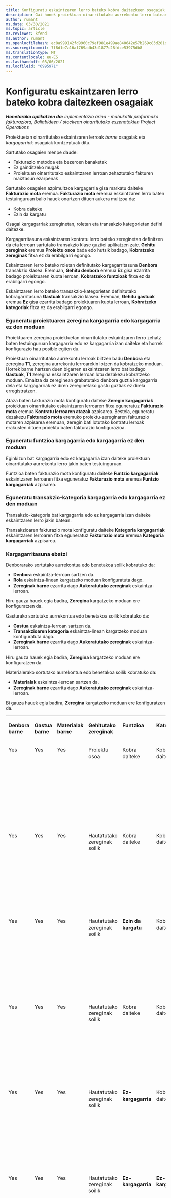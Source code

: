 ```yaml
---
title: Konfiguratu eskaintzaren lerro bateko kobra daitezkeen osagaiak
description: Gai honek proiektuan oinarritutako aurrekontu lerro batean kargagarriak eta kargagarriak ez diren osagaiak konfiguratzeari buruzko informazioa eskaintzen du.
author: rumant
ms.date: 03/30/2021
ms.topic: article
ms.reviewer: kfend
ms.author: rumant
ms.openlocfilehash: ec8a999142fd9960c79ef981e499ae840642e57b269c83d201d2db006179de09
ms.sourcegitcommit: 7f8d1e7a16af769adb43d1877c28fdce53975db8
ms.translationtype: MT
ms.contentlocale: eu-ES
ms.lasthandoff: 08/06/2021
ms.locfileid: "6995971"
---
```

# <a name="configure-the-chargeable-components-of-a-quote-line"></a>Konfiguratu eskaintzaren lerro bateko kobra daitezkeen osagaiak 

_**Honetarako aplikatzen da:** inplementazio arina - mahukatik proformako fakturaziora, Baliabideen / stockean oinarritutako eszenatokien Project Operations_

Proiektuetan oinarritutako eskaintzaren lerroak *barne* osagaiak eta *kargagarriak* osagaiak kontzeptuak ditu.

Sartutako osagaien menpe daude:

  - Fakturazio metodoa eta bezeroen banaketak
  - Ez gainditzeko mugak 
  - Proiektuan oinarritutako eskaintzaren lerroan zehaztutako fakturen maiztasun ezarpenak

Sartutako osagaien azpimultzoa kargagarria gisa markatu daiteke **Fakturazio mota** eremua. **Fakturazio mota** eremua eskaintzaren lerro baten testuinguruan balio hauek onartzen dituen aukera multzoa da:

  - Kobra daiteke
  - Ezin da kargatu

Osagai kargagarriak zereginetan, roletan eta transakzio kategorietan defini daitezke.

Kargagarritasuna eskaintzaren kontratu lerro bateko zereginetan definitzen da eta lerroan sartutako transakzio klase guztiei aplikatzen zaie. **Gehitu zereginak** eremua **Proiektu osoa** bada edo hutsik badago, **Kobratzeko zereginak** fitxa ez da erabilgarri egongo.

Eskaintzaren lerro bateko roletan definitutako kargagarritasuna **Denbora** transakzio klasea. Eremuan, **Gehitu denbora** eremua **Ez** gisa ezarrita badago proiektuaren kuota lerroan, **Kobratzeko funtzioak** fitxa ez da erabilgarri egongo.

Eskaintzaren lerro bateko transakzio-kategorietan definitutako kobragarritasuna **Gastuak** transakzio klasea. Eremuan, **Gehitu gastuak** eremua **Ez** gisa ezarrita badago proiektuaren kuota lerroan, **Kobratzeko kategoriak** fitxa ez da erabilgarri egongo.

### <a name="update-a-project-task-to-be-chargeable-or-non-chargeable"></a>Eguneratu proiektuaren zeregina kargagarria edo kargagarria ez den moduan

Proiektuaren zeregina proiektuetan oinarritutako eskaintzaren lerro zehatz baten testuinguruan kargagarria edo ez kargagarria izan daiteke eta horrek konfigurazio hau posible egiten du.

Proiektuan oinarritutako aurrekontu lerroak biltzen badu **Denbora** eta zeregina **T1**, zeregina aurrekontu lerroarekin lotzen da kobratzeko moduan. Horrek barne hartzen duen bigarren eskaintzaren lerro bat badago **Gastuak**, **T1** zeregina eskaintzaren lerroan lotu dezakezu kobratzeko moduan. Emaitza da zereginean grabatutako denbora guztia kargagarria dela eta kargagarriak ez diren zereginetako gastu guztiak ez direla erregistratzen.

Ataza baten fakturazio mota konfiguratu daiteke **Zeregin kargagarriak** proiektuan oinarritutako eskaintzaren lerroaren fitxa eguneratuz **Fakturazio mota** eremua **Kontratu lerroaren atazak** azpisarea. Bestela, eguneratu dezakezu **Fakturazio mota** eremuko proiektu-zereginaren fakturazio motaren azpisarea eremuan, zeregin bati lotutako kontratu lerroak erakusten dituen proiektu baten fakturazio konfigurazioa.

### <a name="update-a-role-to-be-chargeable-or-non-chargeable"></a>Eguneratu funtzioa kargagarria edo kargagarria ez den moduan

Eginkizun bat kargagarria edo ez kargagarria izan daiteke proiektuan oinarritutako aurrekontu lerro jakin baten testuinguruan.

Funtzioa baten fakturazio mota konfiguratu daiteke **Funtzio kargagarriak** eskaintzaren lerroaren fitxa eguneratuz **Fakturazio mota** eremua **Funtzio kargagarriak** azpisarea.

### <a name="update-a-transaction-category-to-be-chargeable-or-non-chargeable"></a>Eguneratu transakzio-kategoria kargagarria edo kargagarria ez den moduan

Transakzio-kategoria bat kargagarria edo ez kargagarria izan daiteke eskaintzaren lerro jakin batean.

Transakzioaren fakturazio mota konfiguratu daiteke **Kategoria kargagarriak** eskaintzaren lerroaren fitxa eguneratuz **Fakturazio mota** eremua **Kategoria kargagarriak** azpisarea.

### <a name="resolve-chargeability"></a>Kargagarritasuna ebatzi
Denborarako sortutako aurrekontua edo benetakoa soilik kobratuko da:

   - **Denbora** eskaintza-lerroan sartzen da.
   - **Rola** eskaintza-linean kargatzeko moduan konfiguratuta dago.
   - **Zereginak barne** ezarrita dago **Aukeratutako zereginak** eskaintza-lerroan. 

Hiru gauza hauek egia badira, **Zeregina** kargatzeko moduan ere konfiguratzen da. 

Gasturako sortutako aurrekontua edo benetakoa soilik kobratuko da: 

   - **Gastua** eskaintza-lerroan sartzen da.
   - **Transakzioaren kategoria** eskaintza-linean kargatzeko moduan konfiguratuta dago.
   - **Zereginak barne** ezarrita dago **Aukeratutako zereginak** eskaintza-lerroan.

Hiru gauza hauek egia badira, **Zeregina** kargatzeko moduan ere konfiguratzen da. 

Materialerako sortutako aurrekontua edo benetakoa soilik kobratuko da:

   - **Materialak** eskaintza-lerroan sartzen da.
   - **Zereginak barne** ezarrita dago **Aukeratutako zereginak** eskaintza-lerroan.

Bi gauza hauek egia badira, **Zeregina** kargatzeko moduan ere konfiguratzen da. 


<table border="0" cellspacing="0" cellpadding="0">
    <tbody>
        <tr>
            <td width="70" valign="top">
                <p>
                    <strong>Denbora barne</strong>
                </p>
            </td>
            <td width="78" valign="top">
                <p>
                    <strong>Gastua barne</strong>
                    <strong></strong>
                </p>
            </td>
            <td width="63" valign="top">
                <p>
                    <strong>Materialak barne</strong>
                    <strong></strong>
                </p>
            </td>
            <td width="75" valign="top">
                <p>
                    <strong>Gehitutako zereginak</strong>
                    <strong></strong>
                </p>
            </td>
            <td width="65" valign="top">
                <p>
                    <strong>Funtzioa</strong>
                    <strong></strong>
                </p>
            </td>
            <td width="70" valign="top">
                <p>
                    <strong>Kategoria</strong>
                    <strong></strong>
                </p>
            </td>
            <td width="65" valign="top">
                <p>
                    <strong>Ataza</strong>
                    <strong></strong>
                </p>
            </td>
            <td width="350" valign="top">
                <p>
                    <strong>Kargagarritasunaren eragina</strong>
                </p>
            </td>
        </tr>
        <tr>
            <td width="70" valign="top">
                <p>
Yes </p>
            </td>
            <td width="78" valign="top">
                <p>
Yes </p>
            </td>
            <td width="63" valign="top">
                <p>
Yes </p>
            </td>
            <td width="75" valign="top">
                <p>
Proiektu osoa </p>
            </td>
            <td width="65" valign="top">
                <p>
Kobra daiteke </p>
            </td>
            <td width="70" valign="top">
                <p>
Kobra daiteke </p>
            </td>
            <td width="65" valign="top">
                <p>
Ezin da ezarri </p>
            </td>
            <td width="350" valign="top">
                <p>
Fakturazioa denbora errealean: Kargagarria </p>
                <p>
Fakturazio mota benetako gastuan: Kargagarria </p>
                <p>
Fakturazio mota benetako materialean: Kargagarria </p>
            </td>
        </tr>
        <tr>
            <td width="70" valign="top">
                <p>
Yes </p>
            </td>
            <td width="78" valign="top">
                <p>
Yes </p>
            </td>
            <td width="63" valign="top">
                <p>
Yes </p>
            </td>
            <td width="75" valign="top">
                <p>
Hautatutako zereginak soilik </p>
            </td>
            <td width="65" valign="top">
                <p>
Kobra daiteke </p>
            </td>
            <td width="70" valign="top">
                <p>
Kobra daiteke </p>
            </td>
            <td width="65" valign="top">
                <p>
Kobra daiteke </p>
            </td>
            <td width="350" valign="top">
                <p>
Fakturazioa denbora errealean: Kargagarria </p>
                <p>
Fakturazio mota benetako gastuan: Kargagarria </p>
                <p>
Fakturazio mota benetako materialean: Kargagarria </p>
            </td>
        </tr>
        <tr>
            <td width="70" valign="top">
                <p>
Yes </p>
            </td>
            <td width="78" valign="top">
                <p>
Yes </p>
            </td>
            <td width="63" valign="top">
                <p>
Yes </p>
            </td>
            <td width="75" valign="top">
                <p>
Hautatutako zereginak soilik </p>
            </td>
            <td width="65" valign="top">
                <p>
                    <strong>Ezin da kargatu</strong>
                </p>
            </td>
            <td width="70" valign="top">
                <p>
Kobra daiteke </p>
            </td>
            <td width="65" valign="top">
                <p>
Kobra daiteke </p>
            </td>
            <td width="350" valign="top">
                <p>
Fakturazioa denbora errealean: <strong>Ez-kargagarria</strong>
                </p>
                <p>
Fakturazio mota benetako gastuan: Kargagarria </p>
                <p>
Fakturazio mota benetako materialean: Kargagarria </p>
            </td>
        </tr>
        <tr>
            <td width="70" valign="top">
                <p>
Yes </p>
            </td>
            <td width="78" valign="top">
                <p>
Yes </p>
            </td>
            <td width="63" valign="top">
                <p>
Yes </p>
            </td>
            <td width="75" valign="top">
                <p>
Hautatutako zereginak soilik </p>
            </td>
            <td width="65" valign="top">
                <p>
Kobra daiteke </p>
            </td>
            <td width="70" valign="top">
                <p>
Kobra daiteke </p>
            </td>
            <td width="65" valign="top">
                <p>
                    <strong>Ez-kargagarria</strong>
                </p>
            </td>
            <td width="350" valign="top">
                <p>
Fakturazioa denbora errealean: <strong>Ez-kargagarria</strong>
                </p>
                <p>
Fakturazio mota benetako gastuan: <strong>Ez-kargagarria</strong>
                </p>
                <p>
Fakturazio mota benetako materialean: <strong>Ez-kargagarria</strong>
                </p>
            </td>
        </tr>
        <tr>
            <td width="70" valign="top">
                <p>
Yes </p>
            </td>
            <td width="78" valign="top">
                <p>
Yes </p>
            </td>
            <td width="63" valign="top">
                <p>
Yes </p>
            </td>
            <td width="75" valign="top">
                <p>
Hautatutako zereginak soilik </p>
            </td>
            <td width="65" valign="top">
                <p>
                    <strong>Ez-kargagarria</strong>
                </p>
            </td>
            <td width="70" valign="top">
                <p>
Kobra daiteke </p>
            </td>
            <td width="65" valign="top">
                <p>
                    <strong>Ez-kargagarria</strong>
                </p>
            </td>
            <td width="350" valign="top">
                <p>
Fakturazioa denbora errealean: <strong>Ez-kargagarria</strong>
                </p>
                <p>
Fakturazio mota benetako gastuan: <strong>Ez-kargagarria</strong>
                </p>
                <p>
Fakturazio mota benetako materialean: <strong>Ez-kargagarria</strong>
                </p>
            </td>
        </tr>
        <tr>
            <td width="70" valign="top">
                <p>
Yes </p>
            </td>
            <td width="78" valign="top">
                <p>
Yes </p>
            </td>
            <td width="63" valign="top">
                <p>
Yes </p>
            </td>
            <td width="75" valign="top">
                <p>
Hautatutako zereginak soilik </p>
            </td>
            <td width="65" valign="top">
                <p>
                    <strong>Ez-kargagarria</strong>
                </p>
            </td>
            <td width="70" valign="top">
                <p>
                    <strong>Ez-kargagarria</strong>
                </p>
            </td>
            <td width="65" valign="top">
                <p>
Kobra daiteke </p>
            </td>
            <td width="350" valign="top">
                <p>
Fakturazioa denbora errealean: <strong>Ez-kargagarria</strong>
                </p>
                <p>
Fakturazio mota benetako gastuan: <strong>Ez-kargagarria</strong>
                </p>
                <p>
Fakturazio mota benetako materialean: Kargagarria </p>
            </td>
        </tr>
        <tr>
            <td width="70" valign="top">
                <p>
                    <strong>No</strong>
                </p>
            </td>
            <td width="78" valign="top">
                <p>
Yes </p>
            </td>
            <td width="63" valign="top">
                <p>
Yes </p>
            </td>
            <td width="75" valign="top">
                <p>
Proiektu osoa </p>
            </td>
            <td width="65" valign="top">
                <p>
Ezin da ezarri </p>
            </td>
            <td width="70" valign="top">
                <p>
                    <strong>Kobra daiteke</strong>
                </p>
            </td>
            <td width="65" valign="top">
                <p>
Ezin da ezarri </p>
            </td>
            <td width="350" valign="top">
                <p>
Fakturazioa denbora errealean: <strong>Ez dago erabilgarri</strong>
                </p>
                <p>
Fakturazio mota benetako gastuan: Kargagarria </p>
                <p>
Fakturazio mota benetako materialean: Kargagarria </p>
            </td>
        </tr>
        <tr>
            <td width="70" valign="top">
                <p>
                    <strong>No</strong>
                </p>
            </td>
            <td width="78" valign="top">
                <p>
Yes </p>
            </td>
            <td width="63" valign="top">
                <p>
Yes </p>
            </td>
            <td width="75" valign="top">
                <p>
Proiektu osoa </p>
            </td>
            <td width="65" valign="top">
                <p>
Ezin da ezarri </p>
            </td>
            <td width="70" valign="top">
                <p>
                    <strong>Ez-kargagarria</strong>
                </p>
            </td>
            <td width="65" valign="top">
                <p>
Ezin da ezarri </p>
            </td>
            <td width="350" valign="top">
                <p>
Fakturazioa denbora errealean: <strong>Ez dago erabilgarri</strong>
                </p>
                <p>
Fakturazio mota benetako gastuan: <strong> Ez-kargagarria</strong>
                </p>
                <p>
Fakturazio mota benetako materialean: Kargagarria </p>
            </td>
        </tr>
        <tr>
            <td width="70" valign="top">
                <p>
Yes </p>
            </td>
            <td width="78" valign="top">
                <p>
                    <strong>No</strong>
                </p>
            </td>
            <td width="63" valign="top">
                <p>
Yes </p>
            </td>
            <td width="75" valign="top">
                <p>
Proiektu osoa </p>
            </td>
            <td width="65" valign="top">
                <p>
Kobra daiteke </p>
            </td>
            <td width="70" valign="top">
                <p>
Ezin da ezarri </p>
            </td>
            <td width="65" valign="top">
                <p>
Ezin da ezarri </p>
            </td>
            <td width="350" valign="top">
                <p>
Fakturazioa denbora errealean: Kargagarria </p>
                <p>
Fakturazio mota benetako gastuan: <strong>Ez dago erabilgarri</strong>
                </p>
                <p>
Fakturazio mota benetako materialean: Kargagarria </p>
            </td>
        </tr>
        <tr>
            <td width="70" valign="top">
                <p>
Yes </p>
            </td>
            <td width="78" valign="top">
                <p>
                    <strong>No</strong>
                </p>
            </td>
            <td width="63" valign="top">
                <p>
Yes </p>
            </td>
            <td width="75" valign="top">
                <p>
Proiektu osoa </p>
            </td>
            <td width="65" valign="top">
                <p>
                    <strong>Ez-kargagarria</strong>
                </p>
            </td>
            <td width="70" valign="top">
                <p>
Ezin da ezarri </p>
            </td>
            <td width="65" valign="top">
                <p>
Ezin da ezarri </p>
            </td>
            <td width="350" valign="top">
                <p>
Fakturazioa denbora errealean: <strong>Ez-kargagarria</strong>
                </p>
                <p>
Fakturazio mota benetako gastuan: <strong>Ez dago erabilgarri</strong>
                </p>
                <p>
Fakturazio mota benetako materialean: Kargagarria </p>
            </td>
        </tr>
        <tr>
            <td width="70" valign="top">
                <p>
Yes </p>
            </td>
            <td width="78" valign="top">
                <p>
Yes </p>
            </td>
            <td width="63" valign="top">
                <p>
                    <strong>No</strong>
                </p>
            </td>
            <td width="75" valign="top">
                <p>
Proiektu osoa </p>
            </td>
            <td width="65" valign="top">
                <p>
Kobra daiteke </p>
            </td>
            <td width="70" valign="top">
                <p>
Kobra daiteke </p>
            </td>
            <td width="65" valign="top">
                <p>
Ezin da ezarri </p>
            </td>
            <td width="350" valign="top">
                <p>
Fakturazioa denbora errealean: Kargagarria </p>
                <p>
Fakturazio mota benetako gastuan: Kargagarria </p>
                <p>
Fakturazio mota benetako materialean: <strong> Ez dago erabilgarri</strong>
                </p>
            </td>
        </tr>
        <tr>
            <td width="70" valign="top">
                <p>
Yes </p>
            </td>
            <td width="78" valign="top">
                <p>
Yes </p>
            </td>
            <td width="63" valign="top">
                <p>
                    <strong>No</strong>
                </p>
            </td>
            <td width="75" valign="top">
                <p>
Proiektu osoa </p>
            </td>
            <td width="65" valign="top">
                <p>
                    <strong>Ez-kargagarria</strong>
                </p>
            </td>
            <td width="70" valign="top">
                <p>
                    <strong>Ezin da kargatu</strong>
                </p>
            </td>
            <td width="65" valign="top">
                <p>
Ezin da ezarri </p>
            </td>
            <td width="350" valign="top">
                <p>
Fakturazioa denbora errealean: <strong>Ez-kargagarria</strong>
                </p>
                <p>
Fakturazio mota benetako gastuan: <strong> Ez-kargagarria</strong>
                </p>
                <p>
Fakturazio mota benetako materialean: <strong> Ez dago erabilgarri</strong>
                </p>
            </td>
        </tr>
    </tbody>
</table>



[!INCLUDE[footer-include](../../includes/footer-banner.md)]
